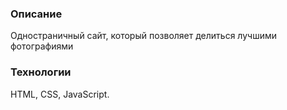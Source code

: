 <h3>Описание</h3>
Одностраничный сайт, который позволяет делиться лучшими фотографиями

<h3>Технологии</h3>
HTML, CSS, JavaScript.
